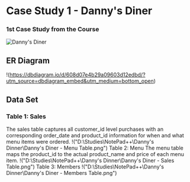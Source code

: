 # Case Study 1 - Danny's Diner
### 1st Case Study from the Course
![Danny's Diner](https://8weeksqlchallenge.com/images/case-study-designs/1.png)
## ER Diagram
!(https://dbdiagram.io/d/608d07e4b29a09603d12edbd/?utm_source=dbdiagram_embed&utm_medium=bottom_open)
##  Data Set
### Table 1: Sales
The sales table captures all customer_id level purchases with an corresponding order_date and product_id information for when and what menu items were ordered.
!("D:\Studies\NotePad++\Danny's Dinner\Danny's Diner - Menu Table.png")
Table 2: Menu
The menu table maps the product_id to the actual product_name and price of each menu item.
!("D:\Studies\NotePad++\Danny's Dinner\Danny's Diner - Sales Table.png")
Table 3: Members
!("D:\Studies\NotePad++\Danny's Dinner\Danny's Diner - Members Table.png")

